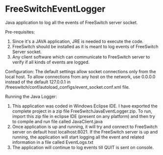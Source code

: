 # FreeSwitchEventLogger
Java application to log all the events of FreeSwitch server socket.

Pre-requisites:
1) Since it's a JAVA application, JRE is needed to execute the code.
2) FreeSwitch should be installed as it is meant to log events of FreeSwitch Server socket.
3) Any client software which can communicate to FreeSwitch server to verify if all kinds of events are logged.


Configuration:
The default settings allow socket connections only from the local host. To allow connections from any host on the network, use 0.0.0.0 instead of the default 127.0.0.1 in /freeswitch/conf/autoload_configs/event_socket.conf.xml file.
<configuration name="event_socket.conf" description="Socket Client">
  <settings>
    <!-- Allow socket connections from any host -->
    <param name="listen-ip" value="0.0.0.0"/>
    <param name="listen-port" value="8021"/>
    <param name="password" value="ClueCon"/>
  </settings>
</configuration>

Running the Java Logger:
1)	This application was coded in Windows Eclipse IDE. I have exported the complete project in a zip file FreeSwitchJavaEventLogger.zip. 
To run, import this zip file in eclipse IDE (present on any platform) and then try to compile and run file called JavaClient.java
2)	Once application is up and running, it will try and connect to FreeSwitch server on default host localhost:8021.  If the FreeSwitch server is up and running, the application will start logging all the event and related information in a file called EventLogs.txt
3)	The application will continue to log events till QUIT is sent on console.
